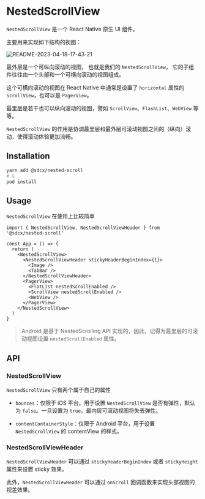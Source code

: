 # NestedScrollView

`NestedScrollView` 是一个 React Native 原生 UI 组件。

主要用来实现如下结构的视图：

![README-2023-04-18-17-43-21](https://todoit.oss-cn-shanghai.aliyuncs.com/assets/README-2023-04-18-17-43-21.svg)

最外层是一个可纵向滚动的视图， 也就是我们的 `NestedScrollView`， 它的子组件往往由一个头部和一个可横向滚动的视图组成。

这个可横向滚动的视图在 React Native 中通常是设置了 `horizontal` 属性的 `ScrollView`，也可以是 `PagerView`。

最里层是若干也可以纵向滚动的视图，譬如 `ScrollView`、`FlashList`、`WebView` 等等。

`NestedScrollView` 的作用是协调最里层和最外层可滚动视图之间的（纵向）滚动，使得滚动体验更加流畅。

## Installation

```sh
yarn add @sdcx/nested-scroll
# &
pod install
```

## Usage

`NestedScrollView` 在使用上比较简单

```tsx
import { NestedScrollView, NestedScrollViewHeader } from '@sdcx/nested-scroll'

const App = () => {
  return (
    <NestedScrollView>
      <NestedScrollViewHeader stickyHeaderBeginIndex={1}>
        <Image />
        <TabBar />
      </NestedScrollViewHeader>
      <PagerView>
        <FlatList nestedScrollEnabled />
        <ScrollView nestedScrollEnabled />
        <WebView />
      </PagerView>
    </NestedScrollView>
  )
}
```

> Android 是基于 NestedScrolling API 实现的，因此，记得为最里层的可滚动视图设置 `nestedScrollEnabled` 属性。

## API

### NestedScrollView

`NestedScrollView` 只有两个属于自己的属性

- `bounces`：仅限于 iOS 平台，用于设置 `NestedScrollView` 是否有弹性，默认为 `false`。一旦设置为 `true`，最内层可滚动视图将失去弹性。

- `contentContainerStyle`：仅限于 Android 平台，用于设置 `NestedScrollView` 的 contentView 的样式。

### NestedScrollViewHeader

`NestedScrollViewHeader` 可以通过 `stickyHeaderBeginIndex` 或者 `stickyHeight` 属性来设置 sticky 效果。

此外，`NestedScrollViewHeader` 可以通过 `onScroll` 回调函数来实现头部视图的视差效果。
